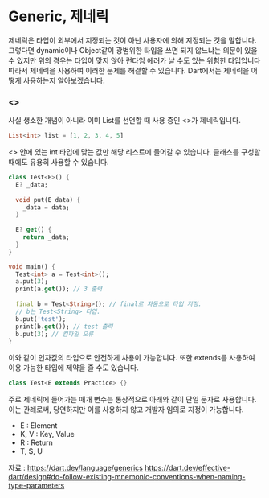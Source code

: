 # Generic, 제네릭

제네릭은 타입이 외부에서 지정되는 것이 아닌 사용자에 의해 지정되는 것을 말합니다.
그렇다면 dynamic이나 Object같이 광범위한 타입을 쓰면 되지 않느냐는 의문이 있을 수 있지만
위의 경우는 타입이 맞지 않아 런타임 에러가 날 수도 있는 위험한 타입입니다
따라서 제네릭을 사용하여 이러한 문제를 해결할 수 있습니다.
Dart에서는 제네릭을 어떻게 사용하는지 알아보겠습니다.

### <>
사실 생소한 개념이 아니라 이미 List를 선언할 때 사용 중인 <>가 제네릭입니다.

```dart
List<int> list = [1, 2, 3, 4, 5]
```
<> 안에 있는 int 타입에 맞는 값만 해당 리스트에 들어갈 수 있습니다.
클래스를 구성할 때에도 유용히 사용할 수 있습니다.
```dart
class Test<E>() {
  E? _data;
  
  void put(E data) {
    _data = data;
  }
  
  E? get() {
    return _data;
  }
}

void main() {
  Test<int> a = Test<int>();
  a.put(3);
  print(a.get()); // 3 출력
  
  final b = Test<String>(); // final로 자동으로 타입 지정.
  // b는 Test<String> 타입.
  b.put('test');
  print(b.get()); // test 출력
  b.put(3); // 컴파일 오류
}
```
이와 같이 인자값의 타입으로 안전하게 사용이 가능합니다.
또한 extends를 사용하여 이용 가능한 타입에 제약을 줄 수도 있습니다.
```dart
class Test<E extends Practice> {}
```
주로 제네릭에 들어가는 매개 변수는 통상적으로 아래와 같이 단일 문자로 사용합니다.
이는 관례로써, 당연하지만 이를 사용하지 않고 개발자 임의로 지정이 가능합니다.
- E : Element
- K, V : Key, Value
- R : Return
- T, S, U


자료 :
https://dart.dev/language/generics
https://dart.dev/effective-dart/design#do-follow-existing-mnemonic-conventions-when-naming-type-parameters
